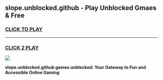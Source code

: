
## slope.unblocked.github - Play Unblocked Gmaes & Free
<h3>
<a href="https://news.freeplayer.one?title=slope.unblocked.github&ref=23F">CLICK TO PLAY</a></h3>
<hr>

<h3>
<a href="https://news.freeplayer.one?title=slope.unblocked.github&ref=23F">CLICK 2 PLAY</a>
  
</h3>

<a href="https://news.freeplayer.one?title=slope.unblocked.github&ref=23F/"><img src="https://clearcache.store/games.png"></a>


**slope.unblocked.github games unblocked: Your Gateway to Fun and Accessible Online Gaming**
